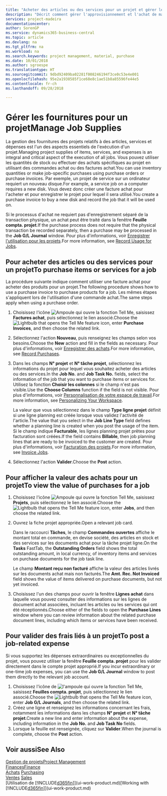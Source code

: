 ```yaml
---
title: "Acheter des articles ou des services pour un projet et gérer les fournitures| Microsoft Docs"
description: "Décrit comment gérer l'approvisionnement et l'achat de matériel et de services pour les projets."
services: project-madeira
documentationcenter: 
author: SorenGP
ms.service: dynamics365-business-central
ms.topic: article
ms.devlang: na
ms.tgt_pltfrm: na
ms.workload: na
ms.search.keywords: project management, material, purchase
ms.date: 10/01/2018
ms.author: sgroespe
ms.translationtype: HT
ms.sourcegitcommit: 9dbd92409ba02281f008246194f3ce0c53e4e001
ms.openlocfilehash: 95e2a1938585f1ce68e8c1ae51b8a85596fe44e5
ms.contentlocale: fr-ch
ms.lasthandoff: 09/28/2018

---
```

# <a name="manage-job-supplies"></a><span data-ttu-id="10cac-103">Gérer les fournitures pour un projet</span><span class="sxs-lookup"><span data-stu-id="10cac-103">Manage Job Supplies</span></span>
<span data-ttu-id="10cac-104">La gestion des fournitures des projets relatifs à des articles, services et dépenses est l'un des aspects essentiels de l'exécution d'un projet.</span><span class="sxs-lookup"><span data-stu-id="10cac-104">Managing project supplies of items, services, and expenses is an integral and critical aspect of the execution of all jobs.</span></span> <span data-ttu-id="10cac-105">Vous pouvez utiliser les quantités de stock ou effectuer des achats spécifiques au projet en utilisant des commandes achat ou des factures achat.</span><span class="sxs-lookup"><span data-stu-id="10cac-105">You can use inventory quantities or make job-specific purchases using purchase orders or purchase invoices.</span></span> <span data-ttu-id="10cac-106">Par exemple, un projet de service sur un ordinateur requiert un nouveau disque.</span><span class="sxs-lookup"><span data-stu-id="10cac-106">For example, a service job on a computer requires a new disk.</span></span> <span data-ttu-id="10cac-107">Vous devez donc créer une facture achat pour l'acheter et pour enregistrer le projet pour lequel il sera utilisé.</span><span class="sxs-lookup"><span data-stu-id="10cac-107">You create a purchase invoice to buy a new disk and record the job that it will be used on.</span></span>

<span data-ttu-id="10cac-108">Si le processus d'achat ne requiert pas d'enregistrement séparé de la transaction physique, un achat peut être traité dans la fenêtre **Feuille compta. projet**.</span><span class="sxs-lookup"><span data-stu-id="10cac-108">If the purchase process does not require that the physical transaction be recorded separately, then a purchase may be processed in the **Job G/L Journal** window.</span></span> <span data-ttu-id="10cac-109">Pour plus d'informations, voir [Enregistrer l'utilisation pour les projets](projects-how-record-job-usage.md).</span><span class="sxs-lookup"><span data-stu-id="10cac-109">For more information, see [Record Usage for Jobs](projects-how-record-job-usage.md).</span></span>

## <a name="to-purchase-items-or-services-for-a-job"></a><span data-ttu-id="10cac-110">Pour acheter des articles ou des services pour un projet</span><span class="sxs-lookup"><span data-stu-id="10cac-110">To purchase items or services for a job</span></span>
<span data-ttu-id="10cac-111">La procédure suivante indique comment utiliser une facture achat pour acheter des produits pour un projet.</span><span class="sxs-lookup"><span data-stu-id="10cac-111">The following procedure shows how to use a purchase invoice to purchase products for a job.</span></span> <span data-ttu-id="10cac-112">Les mêmes étapes s'appliquent lors de l'utilisation d'une commande achat.</span><span class="sxs-lookup"><span data-stu-id="10cac-112">The same steps apply when using a purchase order.</span></span>  

1. <span data-ttu-id="10cac-113">Choisissez l'icône ![Ampoule qui ouvre la fonction Tell Me](media/ui-search/search_small.png "Dites-moi ce que vous voulez faire"), saisissez **Factures achat**, puis sélectionnez le lien associé.</span><span class="sxs-lookup"><span data-stu-id="10cac-113">Choose the ![Lightbulb that opens the Tell Me feature](media/ui-search/search_small.png "Tell me what you want to do") icon, enter **Purchase Invoices**, and then choose the related link.</span></span>  
2. <span data-ttu-id="10cac-114">Sélectionnez l'action **Nouveau**, puis renseignez les champs selon vos besoins.</span><span class="sxs-lookup"><span data-stu-id="10cac-114">Choose the **New** action and fill in the fields as necessary.</span></span> <span data-ttu-id="10cac-115">Pour plus d'informations, voir [Enregistrer des achats](purchasing-how-record-purchases.md).</span><span class="sxs-lookup"><span data-stu-id="10cac-115">For more information, see [Record Purchases](purchasing-how-record-purchases.md).</span></span>
3. <span data-ttu-id="10cac-116">Dans les champs **N° projet** et **N° tâche projet**, sélectionnez les informations du projet pour lequel vous souhaitez acheter des articles ou des services.</span><span class="sxs-lookup"><span data-stu-id="10cac-116">In the **Job No.** and **Job Task No.** fields, select the information of the job that you want to purchase items or services for.</span></span> <span data-ttu-id="10cac-117">Utilisez la fonction **Choisir les colonnes** si le champ n'est pas visible.</span><span class="sxs-lookup"><span data-stu-id="10cac-117">Use the **Choose Columns** function if the field is not visible.</span></span> <span data-ttu-id="10cac-118">Pour plus d'informations, voir [Personnalisation de votre espace de travail](ui-personalization-user.md).</span><span class="sxs-lookup"><span data-stu-id="10cac-118">For more information, see [Personalizing Your Workspace](ui-personalization-user.md).</span></span>

    <span data-ttu-id="10cac-119">La valeur que vous sélectionnez dans le champ **Type ligne projet** définit si une ligne planning est créée lorsque vous validez l'activité de l'article.</span><span class="sxs-lookup"><span data-stu-id="10cac-119">The value that you select in the **Job Line Type** field defines whether a planning line is created when you post the usage of the item.</span></span> <span data-ttu-id="10cac-120">Si le champ indique **Facturable**, les lignes planning projet prêtes pour facturation sont créées.</span><span class="sxs-lookup"><span data-stu-id="10cac-120">If the field contains **Billable**, then job planning lines that are ready to be invoiced to the customer are created.</span></span> <span data-ttu-id="10cac-121">Pour plus d'informations, voir [Facturation des projets](projects-how-invoice-jobs.md).</span><span class="sxs-lookup"><span data-stu-id="10cac-121">For more information, see [Invoice Jobs](projects-how-invoice-jobs.md).</span></span>
4. <span data-ttu-id="10cac-122">Sélectionnez l'action **Valider**.</span><span class="sxs-lookup"><span data-stu-id="10cac-122">Choose the **Post** action.</span></span>

## <a name="to-view-the-value-of-purchases-for-a-job"></a><span data-ttu-id="10cac-123">Pour afficher la valeur des achats pour un projet</span><span class="sxs-lookup"><span data-stu-id="10cac-123">To view the value of purchases for a job</span></span>
1. <span data-ttu-id="10cac-124">Choisissez l'icône ![Ampoule qui ouvre la fonction Tell Me](media/ui-search/search_small.png "Dites-moi ce que vous voulez faire"), saisissez **Projets**, puis sélectionnez le lien associé.</span><span class="sxs-lookup"><span data-stu-id="10cac-124">Choose the ![Lightbulb that opens the Tell Me feature](media/ui-search/search_small.png "Tell me what you want to do") icon, enter **Jobs**, and then choose the related link.</span></span>
2. <span data-ttu-id="10cac-125">Ouvrez la fiche projet appropriée.</span><span class="sxs-lookup"><span data-stu-id="10cac-125">Open a relevant job card.</span></span>

    <span data-ttu-id="10cac-126">Dans le raccourci **Tâches**, le champ **Commandes ouvertes** affiche le montant total en commande, en devise société, des articles en stock et des services sur les documents achat pour la tâche projet ligne.</span><span class="sxs-lookup"><span data-stu-id="10cac-126">On the **Tasks** FastTab, the **Outstanding Orders** field shows the total outstanding amount, in local currency, of inventory items and services on purchase documents for the job task line.</span></span>  

    <span data-ttu-id="10cac-127">Le champ **Montant reçu non facturé** affiche la valeur des articles livrés sur les documents achat mais non facturés.</span><span class="sxs-lookup"><span data-stu-id="10cac-127">The **Amt. Rec. Not Invoiced** field shows the value of items delivered on purchase documents, but not yet invoiced.</span></span>  
3. <span data-ttu-id="10cac-128">Choisissez l'un des champs pour ouvrir la fenêtre **Lignes achat** dans laquelle vous pouvez consulter des informations sur les lignes de document achat associées, incluant les articles ou les services qui ont été réceptionnés.</span><span class="sxs-lookup"><span data-stu-id="10cac-128">Choose either of the fields to open the **Purchase Lines** window where you can review information about the related purchase document lines, including which items or services have been received.</span></span>

## <a name="to-post-a-job-related-expense"></a><span data-ttu-id="10cac-129">Pour valider des frais liés à un projet</span><span class="sxs-lookup"><span data-stu-id="10cac-129">To post a job-related expense</span></span>
<span data-ttu-id="10cac-130">Si vous supportez les dépenses extraordinaires ou exceptionnelles du projet, vous pouvez utiliser la fenêtre **Feuille compta. projet** pour les valider directement dans le compte projet approprié.</span><span class="sxs-lookup"><span data-stu-id="10cac-130">If you incur extraordinary or one-time job expenses, you can use the **Job G/L Journal** window to post them directly to the relevant job account.</span></span>

1. <span data-ttu-id="10cac-131">Choisissez l'icône de ![l'ampoule qui ouvre la fonction Tell Me](media/ui-search/search_small.png "Dites-moi ce que vous voulez faire"), saisissez **Feuilles compta. projet**, puis sélectionnez le lien associé.</span><span class="sxs-lookup"><span data-stu-id="10cac-131">Choose the ![Lightbulb that opens the Tell Me feature](media/ui-search/search_small.png "Tell me what you want to do") icon, enter **Job G/L Journals**, and then choose the related link.</span></span>  
2. <span data-ttu-id="10cac-132">Créez une ligne et renseignez les informations concernant les frais, notamment les informations dans les champs **N° projet** et **N° tâche projet**.</span><span class="sxs-lookup"><span data-stu-id="10cac-132">Create a new line and enter information about the expense, including information in the **Job No.** and **Job Task No** fields.</span></span>  
3. <span data-ttu-id="10cac-133">Lorsque la feuille est renseignée, cliquez sur **Valider**.</span><span class="sxs-lookup"><span data-stu-id="10cac-133">When the journal is complete, choose the **Post** action.</span></span>

## <a name="see-also"></a><span data-ttu-id="10cac-134">Voir aussi</span><span class="sxs-lookup"><span data-stu-id="10cac-134">See Also</span></span>
[<span data-ttu-id="10cac-135">Gestion de projets</span><span class="sxs-lookup"><span data-stu-id="10cac-135">Project Management</span></span>](projects-manage-projects.md)  
[<span data-ttu-id="10cac-136">Finances</span><span class="sxs-lookup"><span data-stu-id="10cac-136">Finance</span></span>](finance.md)  
<span data-ttu-id="10cac-137">[Achats](purchasing-manage-purchasing.md)       </span><span class="sxs-lookup"><span data-stu-id="10cac-137">[Purchasing](purchasing-manage-purchasing.md)       </span></span>  
<span data-ttu-id="10cac-138">[Ventes](sales-manage-sales.md)    </span><span class="sxs-lookup"><span data-stu-id="10cac-138">[Sales](sales-manage-sales.md)    </span></span>  
<span data-ttu-id="10cac-139">[Utilisation de [!INCLUDE[d365fin](includes/d365fin_md.md)]](ui-work-product.md)</span><span class="sxs-lookup"><span data-stu-id="10cac-139">[Working with [!INCLUDE[d365fin](includes/d365fin_md.md)]](ui-work-product.md)</span></span>  

